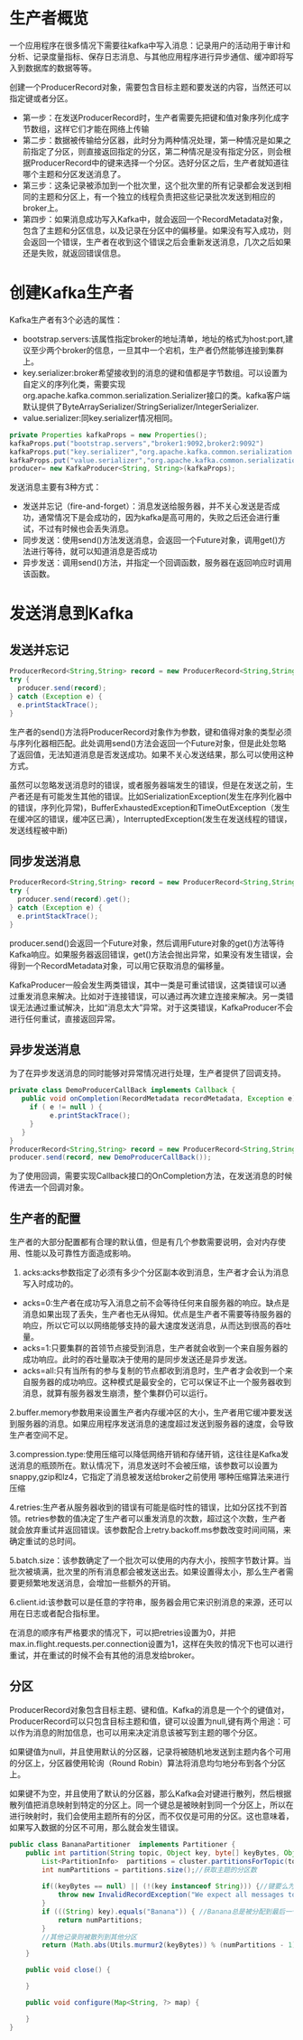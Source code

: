 # 生产者概览
一个应用程序在很多情况下需要往kafka中写入消息：记录用户的活动用于审计和分析、记录度量指标、保存日志消息、与其他应用程序进行异步通信、缓冲即将写入到数据库的数据等等。

创建一个ProducerRecord对象，需要包含目标主题和要发送的内容，当然还可以指定键或者分区。
- 第一步：在发送ProducerRecord时，生产者需要先把键和值对象序列化成字节数组，这样它们才能在网络上传输
- 第二步：数据被传输给分区器，此时分为两种情况处理，第一种情况是如果之前指定了分区，则直接返回指定的分区，第二种情况是没有指定分区，则会根据ProducerRecord中的键来选择一个分区。选好分区之后，生产者就知道往哪个主题和分区发送消息了。
- 第三步：这条记录被添加到一个批次里，这个批次里的所有记录都会发送到相同的主题和分区上，有一个独立的线程负责把这些记录批次发送到相应的broker上。
- 第四步：如果消息成功写入Kafka中，就会返回一个RecordMetadata对象，包含了主题和分区信息，以及记录在分区中的偏移量。如果没有写入成功，则会返回一个错误，生产者在收到这个错误之后会重新发送消息，几次之后如果还是失败，就返回错误信息。

# 创建Kafka生产者
Kafka生产者有3个必选的属性：
- bootstrap.servers:该属性指定broker的地址清单，地址的格式为host:port,建议至少两个broker的信息，一旦其中一个宕机，生产者仍然能够连接到集群上。
- key.serializer:broker希望接收到的消息的键和值都是字节数组。可以设置为自定义的序列化类，需要实现org.apache.kafka.common.serialization.Serializer接口的类。kafka客户端默认提供了ByteArraySerializer/StringSerializer/IntegerSerializer.
- value.serializer:同key.serializer情况相同。

```java
private Properties kafkaProps = new Properties();
kafkaProps.put("bootstrap.servers","broker1:9092,broker2:9092")
kafkaProps.put("key.serializer","org.apache.kafka.common.serialization.Serializer");
kafkaProps.put("value.serializer","org.apache.kafka.common.serialization.Serializer");
producer= new KafkaProducer<String, String>(kafkaProps);
```

发送消息主要有3种方式：
- 发送并忘记（fire-and-forget）：消息发送给服务器，并不关心发送是否成功，通常情况下是会成功的，因为kafka是高可用的，失败之后还会进行重试，不过有时候也会丢失消息。
- 同步发送：使用send()方法发送消息，会返回一个Future对象，调用get()方法进行等待，就可以知道消息是否成功
- 异步发送：调用send()方法，并指定一个回调函数，服务器在返回响应时调用该函数。

# 发送消息到Kafka
## 发送并忘记
```java
ProducerRecord<String,String> record = new ProducerRecord<String,String>("CustomerCountry","Precision Products","France");
try {
  producer.send(record);
} catch (Exception e) {
  e.printStackTrace();
}
```
生产者的send()方法将ProducerRecord对象作为参数，键和值得对象的类型必须与序列化器相匹配。此处调用send()方法会返回一个Future对象，但是此处忽略了返回值，无法知道消息是否发送成功。如果不关心发送结果，那么可以使用这种方式。

虽然可以忽略发送消息时的错误，或者服务器端发生的错误，但是在发送之前，生产者还是有可能发生其他的错误。比如SerializationException(发生在序列化器中的错误，序列化异常)，BufferExhaustedException和TimeOutException（发生在缓冲区的错误，缓冲区已满），InterruptedException(发生在发送线程的错误，发送线程被中断)

## 同步发送消息
```java
ProducerRecord<String,String> record = new ProducerRecord<String,String>("CustomerCountry","Precision Products","France");
try {
  producer.send(record).get();
} catch (Exception e) {
  e.printStackTrace();
}
```
producer.send()会返回一个Future对象，然后调用Future对象的get()方法等待Kafka响应。如果服务器返回错误，get()方法会抛出异常，如果没有发生错误，会得到一个RecordMetadata对象，可以用它获取消息的偏移量。

KafkaProducer一般会发生两类错误，其中一类是可重试错误，这类错误可以通过重发消息来解决。比如对于连接错误，可以通过再次建立连接来解决。另一类错误无法通过重试解决，比如“消息太大”异常。对于这类错误，KafkaProducer不会进行任何重试，直接返回异常。

## 异步发送消息
为了在异步发送消息的同时能够对异常情况进行处理，生产者提供了回调支持。
```java
private class DemoProducerCallBack implements Callback {
   public void onCompletion(RecordMetadata recordMetadata, Exception e) {
     if ( e != null ) {
          e.printStackTrace();
     }
   }
}
ProducerRecord<String,String> record = new ProducerRecord<String,String>("CustomerCountry","Precision Products","France");
producer.send(record, new DemoProducerCallBack());
```
为了使用回调，需要实现Callback接口的OnCompletion方法，在发送消息的时候传进去一个回调对象。

## 生产者的配置
生产者的大部分配置都有合理的默认值，但是有几个参数需要说明，会对内存使用、性能以及可靠性方面造成影响。

1. acks:acks参数指定了必须有多少个分区副本收到消息，生产者才会认为消息写入时成功的。
- acks=0:生产者在成功写入消息之前不会等待任何来自服务器的响应。缺点是消息如果出现了丢失，生产者也无从得知。优点是生产者不需要等待服务器的响应，所以它可以以网络能够支持的最大速度发送消息，从而达到很高的吞吐量。
- acks=1:只要集群的首领节点接受到消息，生产者就会收到一个来自服务器的成功响应。此时的吞吐量取决于使用的是同步发送还是异步发送。
- acks=all:只有当所有的参与复制的节点都收到消息时，生产者才会收到一个来自服务器的成功响应。这种模式是最安全的，它可以保证不止一个服务器收到消息，就算有服务器发生崩溃，整个集群仍可以运行。

2.buffer.memory参数用来设置生产者内存缓冲区的大小，生产者用它缓冲要发送到服务器的消息。如果应用程序发送消息的速度超过发送到服务器的速度，会导致生产者空间不足。

3.compression.type:使用压缩可以降低网络开销和存储开销，这往往是Kafka发送消息的瓶颈所在。默认情况下，消息发送时不会被压缩，该参数可以设置为snappy,gzip和lz4，它指定了消息被发送给broker之前使用
哪种压缩算法来进行压缩

4.retries:生产者从服务器收到的错误有可能是临时性的错误，比如分区找不到首领。retries参数的值决定了生产者可以重发消息的次数，超过这个次数，生产者就会放弃重试并返回错误。该参数配合上retry.backoff.ms参数改变时间间隔，来确定重试的总时间。

5.batch.size：该参数确定了一个批次可以使用的内存大小，按照字节数计算。当批次被填满，批次里的所有消息都会被发送出去。如果设置得太小，那么生产者需要更频繁地发送消息，会增加一些额外的开销。

6.client.id:该参数可以是任意的字符串，服务器会用它来识别消息的来源，还可以用在日志或者配合指标里。

在消息的顺序有严格要求的情况下，可以把retries设置为0，并把max.in.flight.requests.per.connection设置为1，这样在失败的情况下也可以进行重试，并在重试的时候不会有其他的消息发给broker。

## 分区
ProducerRecord对象包含目标主题、键和值。Kafka的消息是一个个的键值对，ProducerRecord可以只包含目标主题和值，键可以设置为null,键有两个用途：可以作为消息的附加信息，也可以用来决定消息该被写到主题的哪个分区。

如果键值为null，并且使用默认的分区器，记录将被随机地发送到主题内各个可用的分区上，分区器使用轮询（Round Robin）算法将消息均匀地分布到各个分区上。

如果键不为空，并且使用了默认的分区器，那么Kafka会对键进行散列，然后根据散列值把消息映射到特定的分区上。同一个键总是被映射到同一个分区上，所以在进行映射时，我们会使用主题所有的分区，而不仅仅是可用的分区。这也意味着，如果写入数据的分区不可用，那么就会发生错误。

```java
public class BananaPartitioner  implements Partitioner {
    public int partition(String topic, Object key, byte[] keyBytes, Object value, byte[] valueBytes, Cluster cluster) {
        List<PartitionInfo>  partitions = cluster.partitionsForTopic(topic);//获取集群中对应主题的分区
        int numPartitions = partitions.size();//获取主题的分区数
        
        if((keyBytes == null) || (!(key instanceof String))) {//键要么为空，要么就是字符串，否则就抛出异常
            throw new InvalidRecordException("We expect all messages to have customer name as key");
        }
        if (((String) key).equals("Banana")) { //Banana总是被分配到最后一个分区
            return numPartitions;
        }
        //其他记录则被散列到其他分区
        return (Math.abs(Utils.murmur2(keyBytes)) % (numPartitions - 1));
    }

    public void close() {

    }

    public void configure(Map<String, ?> map) {

    }
}
```
